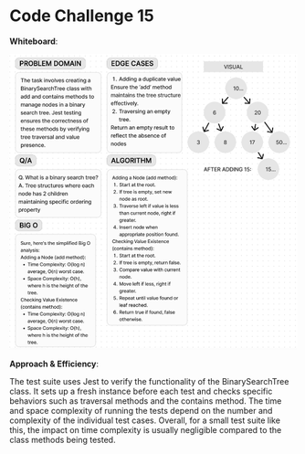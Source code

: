 # Code Challenge 15

**Whiteboard**:

![CC15](./CC15.png)

**Approach & Efficiency**:

The test suite uses Jest to verify the functionality of the BinarySearchTree class. It sets up a fresh instance before each test and checks specific behaviors such as traversal methods and the contains method. The time and space complexity of running the tests depend on the number and complexity of the individual test cases. Overall, for a small test suite like this, the impact on time complexity is usually negligible compared to the class methods being tested.
